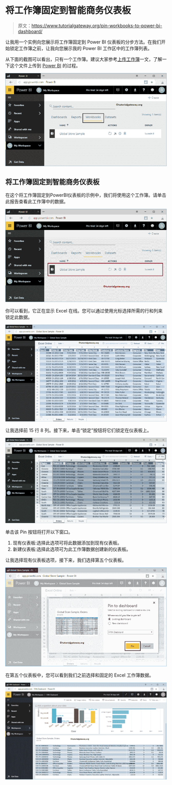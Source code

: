 # 将工作簿固定到智能商务仪表板

> 原文：<https://www.tutorialgateway.org/pin-workbooks-to-power-bi-dashboard/>

让我用一个实例向您展示将工作簿固定到 Power BI 仪表板的分步方法。在我们开始锁定工作簿之前，让我向您展示我的 Power BI 工作区中的工作簿列表。

从下面的截图可以看出，只有一个工作簿。建议大家参考[上传工作簿](https://www.tutorialgateway.org/upload-power-bi-workbooks/)一文，了解一下这个文件上传到 [Power BI](https://www.tutorialgateway.org/power-bi-tutorial/) 的过程。

![Pin Workbooks to Power BI Dashboard 1](img/9d2a14f9c57df6d6b5d9492717c63ea6.png)

## 将工作簿固定到智能商务仪表板

在这个将工作簿固定到PowerBI仪表板的示例中，我们将使用这个工作簿。请单击此报告查看此工作簿中的数据。

![Pin Workbooks to Power BI Dashboard 2](img/52959b6b6f8177bccc3defc1fd719afb.png)

你可以看到，它正在显示 Excel 在线。您可以通过使用光标选择所需的行和列来锁定此数据。

![Pin Workbooks to Power BI Dashboard 3](img/50a7b1a4fb28d6d3da353da239c060b0.png)

让我选择前 15 行 8 列。接下来，单击“锁定”按钮将它们锁定在仪表板上。

![Pin Workbooks to Power BI Dashboard 4](img/562be6c8c7813b3d2bead2d845784ee6.png)

单击该 Pin 按钮将打开以下窗口。

1.  现有仪表板:选择此选项可将此数据添加到现有仪表板。
2.  新建仪表板:选择此选项可为此工作簿数据创建新的仪表板。

让我选择现有仪表板选项，接下来，我们选择第五个仪表板。

![Pin Workbooks to Power BI Dashboard 5](img/82786b23940f4521e1add073fb66cdc8.png)

在第五个仪表板中，您可以看到我们之前选择和固定的 Excel 工作簿数据。

![Pin Workbooks to Power BI Dashboard 6](img/ffbf7754a9005d2cc7e5f26cea36346a.png)
